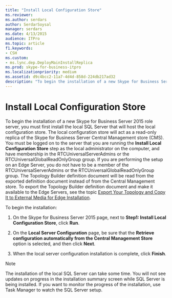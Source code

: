 ```yaml
---
title: "Install Local Configuration Store"
ms.reviewer: 
ms.author: serdars
author: SerdarSoysal
manager: serdars
ms.date: 4/13/2015
audience: ITPro
ms.topic: article
f1.keywords:
- CSH
ms.custom:
- ms.lync.dep.DeployMainInstallReplica
ms.prod: skype-for-business-itpro
ms.localizationpriority: medium
ms.assetid: d9c4bcc2-11a7-4d4d-858d-224db217ad32
description: "To begin the installation of a new Skype for Business Server 2015 role server, you must first install the local SQL Server that will host the local configuration store. The local configuration store will act as a read-only replica of the Skype for Business Server Central Management store (CMS). You must be logged on to the server that you are running the Install Local Configuration Store step as the local administrator on the computer, and have membership in the RTCUniversalServerAdmins or the RTCUniversalGlobalReadOnlyGroup group. If you are performing the setup on an Edge Server, you do not have to be a member of the RTCUniversalServerAdmins or the RTCUniversalGlobalReadOnlyGroup group. The Topology Builder definition document will be read from the exported definition document instead of from the Central Management store. To export the Topology Builder definition document and make it available to the Edge Servers, see the topic Export Your Topology and Copy It to External Media for Edge Installation."
---
```


# Install Local Configuration Store

To begin the installation of a new Skype for Business Server 2015 role server, you must first install the local SQL Server that will host the local configuration store. The local configuration store will act as a read-only replica of the Skype for Business Server Central Management store (CMS). You must be logged on to the server that you are running the **Install Local Configuration Store** step as the local administrator on the computer, and have membership in the RTCUniversalServerAdmins or the RTCUniversalGlobalReadOnlyGroup group. If you are performing the setup on an Edge Server, you do not have to be a member of the RTCUniversalServerAdmins or the RTCUniversalGlobalReadOnlyGroup group. The Topology Builder definition document will be read from the exported definition document instead of from the Central Management store. To export the Topology Builder definition document and make it available to the Edge Servers, see the topic [Export Your Topology and Copy It to External Media for Edge Installation](/previous-versions/office/lync-server-2013/lync-server-2013-export-your-topology-and-copy-it-to-external-media-for-edge-installation).

To begin the installation:

1. On the Skype for Business Server 2015 page, next to **Step1: Install Local Configuration Store**, click **Run**.

2. On the **Local Server Configuration** page, be sure that the **Retrieve configuration automatically from the Central Management Store** option is selected, and then click **Next**.

3. When the local server configuration installation is complete, click **Finish**.

> [!NOTE]
> The installation of the local SQL Server can take some time. You will not see updates on progress in the installation summary screen while SQL Server is being installed. If you want to monitor the progress of the installation, use Task Manager to watch the SQL Server setup.